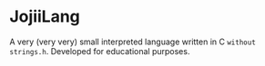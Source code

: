 # JojiiLang
A very (very very) small interpreted language written in C `without strings.h`. Developed for educational purposes.
